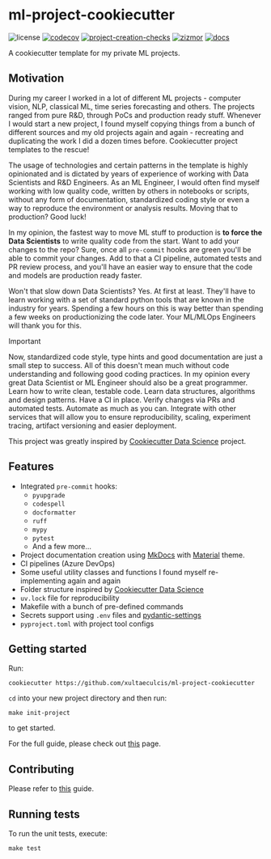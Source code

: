 # ml-project-cookiecutter

![license](https://img.shields.io/github/license/xultaeculcis/ml-project-cookiecutter)
[![codecov](https://codecov.io/gh/xultaeculcis/ml-project-cookiecutter/branch/main/graph/badge.svg?token=2CBERR0ACO)](https://codecov.io/gh/xultaeculcis/ml-project-cookiecutter)
[![project-creation-checks](https://github.com/xultaeculcis/ml-project-cookiecutter/actions/workflows/project-creation-checks.yaml/badge.svg)](https://github.com/xultaeculcis/ml-project-cookiecutter/actions/workflows/project-creation-checks.yaml)
[![zizmor](https://github.com/xultaeculcis/ml-project-cookiecutter/actions/workflows/zizmor-sec-check.yaml/badge.svg)](https://github.com/xultaeculcis/ml-project-cookiecutter/actions/workflows/zizmor-sec-check.yaml)
[![docs](https://github.com/xultaeculcis/ml-project-cookiecutter/actions/workflows/docs.yaml/badge.svg)](https://github.com/xultaeculcis/ml-project-cookiecutter/actions/workflows/docs.yaml)

A cookiecutter template for my private ML projects.

## Motivation

During my career I worked in a lot of different ML projects - computer vision, NLP, classical ML, time series
forecasting and others. The projects ranged from pure R&D, through PoCs and production ready stuff. Whenever I would
start a new project, I found myself copying things from a bunch of different sources and my old projects again and
again - recreating and duplicating the work I did a dozen times before. Cookiecutter project templates to the rescue!

The usage of technologies and certain patterns in the template is highly opinionated and is dictated by years
of experience of working with Data Scientists and R&D Engineers. As an ML Engineer, I would often find myself working
with low quality code, written by others in notebooks or scripts, without any form of documentation, standardized
coding style or even a way to reproduce the environment or analysis results. Moving that to production? Good luck!

In my opinion, the fastest way to move ML stuff to production is **to force the Data Scientists** to write quality code
from the start. Want to add your changes to the repo? Sure, once all `pre-commit` hooks are green you'll be able to
commit your changes. Add to that a CI pipeline, automated tests and PR review process, and you'll have an easier way to
ensure that the code and models are production ready faster.

Won't that slow down Data Scientists? Yes. At first at least. They'll have to learn working with a set of standard
python tools that are known in the industry for years. Spending a few hours on this is way better than spending
a few weeks on productionizing the code later. Your ML/MLOps Engineers will thank you for this.

> [!IMPORTANT]
> Now, standardized code style, type hints and good documentation are just a small step to success. All of this doesn't
> mean much without code understanding and following good coding practices. In my opinion every great Data Scientist
> or ML Engineer should also be a great programmer. Learn how to write clean, testable code. Learn data structures,
> algorithms and design patterns. Have a CI in place. Verify changes via PRs and automated tests. Automate as much
> as you can. Integrate with other services that will allow you to ensure reproducibility, scaling, experiment tracing,
> artifact versioning and easier deployment.

This project was greatly inspired by
[Cookiecutter Data Science](https://github.com/drivendata/cookiecutter-data-science/) project.

## Features

- Integrated `pre-commit` hooks:
    - `pyupgrade`
    - `codespell`
    - `docformatter`
    - `ruff`
    - `mypy`
    - `pytest`
    - And a few more...
- Project documentation creation using [MkDocs](https://www.mkdocs.org/) with
    [Material](https://squidfunk.github.io/mkdocs-material/) theme.
- CI pipelines (Azure DevOps)
- Some useful utility classes and functions I found myself re-implementing again and again
- Folder structure inspired by [Cookiecutter Data Science](https://github.com/drivendata/cookiecutter-data-science/)
- `uv.lock` file for reproducibility
- Makefile with a bunch of pre-defined commands
- Secrets support using `.env` files and [pydantic-settings](https://docs.pydantic.dev/latest/usage/pydantic_settings/)
- `pyproject.toml` with project tool configs

## Getting started

Run:

```shell
cookiecutter https://github.com/xultaeculcis/ml-project-cookiecutter
```

`cd` into your new project directory and then run:

```shell
make init-project
```

to get started.

For the full guide, please check out [this](https://xultaeculcis.github.io/ml-project-cookiecutter/guide/) page.

## Contributing

Please refer to [this](https://xultaeculcis.github.io/ml-project-cookiecutter/contributing/) guide.

## Running tests

To run the unit tests, execute:

```shell
make test
```
